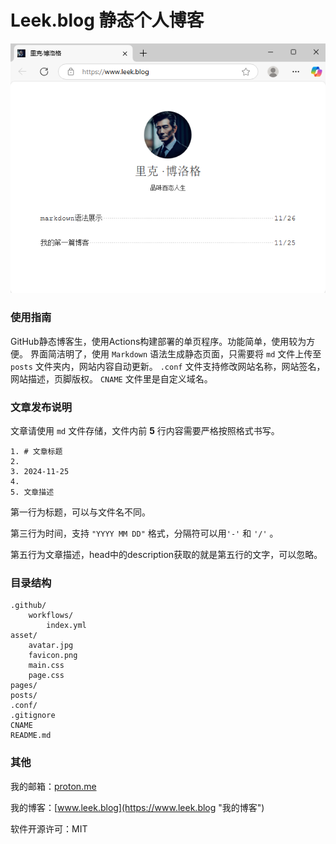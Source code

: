 # Leek.blog 静态个人博客

<div align=center>

![](.github/Preview.png)

<div align=left>


### 使用指南

GitHub静态博客生，使用Actions构建部署的单页程序。功能简单，使用较为方便。
界面简洁明了，使用 `Markdown` 语法生成静态页面，只需要将 `md` 文件上传至 `posts` 文件夹内，网站内容自动更新。
`.conf` 文件支持修改网站名称，网站签名，网站描述，页脚版权。
`CNAME` 文件里是自定义域名。

### 文章发布说明

文章请使用 `md` 文件存储，文件内前 **5** 行内容需要严格按照格式书写。
```
1. # 文章标题
2. 
3. 2024-11-25
4. 
5. 文章描述
```
第一行为标题，可以与文件名不同。

第三行为时间，支持 `"YYYY MM DD"` 格式，分隔符可以用`'-'` 和 `'/'` 。

第五行为文章描述，head中的description获取的就是第五行的文字，可以忽略。

### 目录结构

```
.github/
    workflows/
        index.yml
asset/
    avatar.jpg
    favicon.png
    main.css
    page.css
pages/
posts/
.conf/
.gitignore
CNAME
README.md
```

### 其他

我的邮箱：[proton.me](mailto:leekblog@proton.me "proton.me匿名邮箱")

我的博客：[www.leek.blog](https://www.leek.blog "我的博客")

软件开源许可：MIT